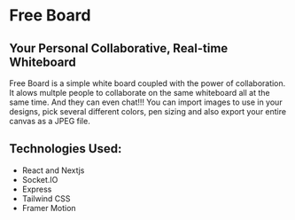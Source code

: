 # Free Board

## Your Personal Collaborative, Real-time Whiteboard

Free Board is a simple white board coupled with the power of collaboration. It alows multple people to collaborate on the same whiteboard all at the same time. And they can even chat!!! You can import images to use in your designs, pick several different colors, pen sizing and also export your entire canvas as a JPEG file.

## Technologies Used:
- React and Nextjs
- Socket.IO
- Express
- Tailwind CSS
- Framer Motion